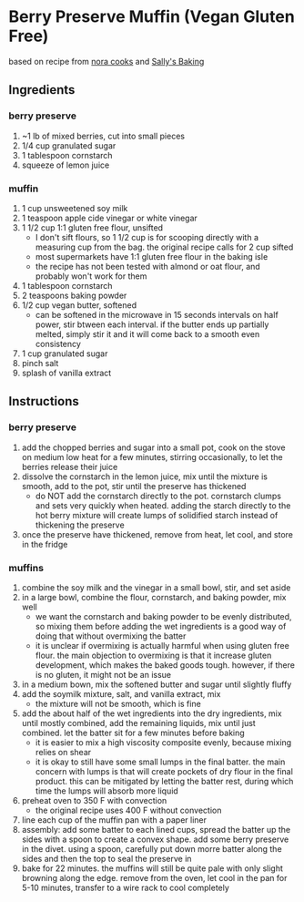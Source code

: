 # Berry Preserve Muffin (Vegan Gluten Free)
based on recipe from [nora cooks](https://www.noracooks.com/vegan-chocolate-chip-muffins/) and [Sally's Baking](https://sallysbakingaddiction.com/berry-cobbler/)

## Ingredients 
### berry preserve 
1. ~1 lb of mixed berries, cut into small pieces 
2. 1/4 cup granulated sugar 
3. 1 tablespoon cornstarch 
4. squeeze of lemon juice 
### muffin 
1. 1 cup unsweetened soy milk 
2. 1 teaspoon apple cide vinegar or white vinegar 
3. 1 1/2 cup 1:1 gluten free flour, unsifted 
    - I don't sift flours, so 1 1/2 cup is for scooping directly with a measuring cup from the bag. the original recipe calls for 2 cup sifted 
    - most supermarkets have 1:1 gluten free flour in the baking isle
    - the recipe has not been tested with almond or oat flour, and probably won't work for them 
4. 1 tablespoon cornstarch  
5. 2 teaspoons baking powder 
6. 1/2 cup vegan butter, softened 
    - can be softened in the microwave in 15 seconds intervals on half power, stir btween each interval. if the butter ends up partially melted, simply stir it and it will come back to a smooth even consistency 
7. 1 cup granulated sugar 
8. pinch salt 
9. splash of vanilla extract 

## Instructions 
### berry preserve 
1. add the chopped berries and sugar into a small pot, cook on the stove on medium low heat for a few minutes, stirring occasionally, to let the berries release their juice 
2. dissolve the cornstarch in the lemon juice, mix until the mixture is smooth, add to the pot, stir until the preserve has thickened 
    - do NOT add the cornstarch directly to the pot. cornstarch clumps and sets very quickly when heated. adding the starch directly to the hot berry mixture will create lumps of solidified starch instead of thickening the preserve 
3. once the preserve have thickened, remove from heat, let cool, and store in the fridge 
### muffins 
1. combine the soy milk and the vinegar in a small bowl, stir, and set aside 
2. in a large bowl, combine the flour, cornstarch, and baking powder, mix well 
    - we want the cornstarch and baking powder to be evenly distributed, so mixing them before adding the wet ingredients is a good way of doing that without overmixing the batter 
    - it is unclear if overmixing is actually harmful when using gluten free flour. the main objection to overmixing is that it increase gluten development, which makes the baked goods tough. however, if there is no gluten, it might not be an issue 
3. in a medium bown, mix the softened butter and sugar until slightly fluffy 
4. add the soymilk mixture, salt, and vanilla extract, mix 
    - the mixture will not be smooth, which is fine 
5. add the about half of the wet ingredients into the dry ingredients, mix until mostly combined, add the remaining liquids, mix until just combined. let the batter sit for a few minutes before baking
    - it is easier to mix a high viscosity composite evenly, because mixing relies on shear 
    - it is okay to still have some small lumps in the final batter. the main concern with lumps is that will create pockets of dry flour in the final product. this can be mitigated by letting the batter rest, during which time the lumps will absorb more liquid  
6. preheat oven to 350 F with convection 
    - the original recipe uses 400 F without convection 
7. line each cup of the muffin pan with a paper liner 
8. assembly: add some batter to each lined cups, spread the batter up the sides with a spoon to create a convex shape. add some berry preserve in the divet. using a spoon, carefully put down morre batter along the sides and then the top to seal the preserve in 
9. bake for 22 minutes. the muffins will still be quite pale with only slight browning along the edge. remove from the oven, let cool in the pan for 5-10 minutes, transfer to a wire rack to cool completely 
